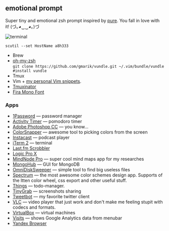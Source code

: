 ## emotional prompt

Super tiny and emotional zsh prompt inspired by [pure][1]. You fall in love with it! (づ｡◕‿‿◕｡)づ

![terminal](https://cloud.githubusercontent.com/assets/1410106/4904770/1a952d70-644a-11e4-88d6-2f378e8a39c3.png)

[1]: https://github.com/sindresorhus/pure

`scutil --set HostName a8h333`

- Brew
- [oh-my-zsh](https://github.com/robbyrussell/oh-my-zsh)  
  `git clone https://github.com/gmarik/vundle.git ~/.vim/bundle/vundle #install vundle`
- Tmux
- Vim + [my personal Vim snippets](https://github.com/shuvalov-anton/vim-snippets).
- [Tmuxinator](https://github.com/tmuxinator/tmuxinator)
- [Fira Mono Font](https://github.com/mozilla/Fira)

### Apps

- [1Password](https://agilebits.com/onepassword) — password manager
- [Activity Timer](http://happy-coding.org/creations/activity-timer/) — pomodoro timer
- [Adobe Photoshop CC](http://www.adobe.com/products/photoshop.html) — you know…
- [ColorSnapper](http://www.colorsnapper.com/) — awesome tool to picking colors from the screen
- [Instacast](http://vemedio.com/products/instacast) — podcast player
- [iTerm 2](http://iterm2.com/) — terminal
- [Last.fm Scrobbler](http://www.lastfm.ru/download)
- [Logic Pro X](https://www.apple.com/logic-pro/)
- [MindNode Pro](https://mindnode.com/) — super cool mind maps app for my researches
- [MongoHub](http://mongohub.todayclose.com/) — GUI for MongoDB
- [OmniDiskSweeper](https://www.omnigroup.com/more) — simple tool to find big useless files
- [Spectrum](http://www.eigenlogik.com/spectrum/mac) — the most awesome color schemes design app. Supports of the Itten color wheel, css export and other useful stuff.
- [Things](http://culturedcode.com/things/) — todo-manager.
- [TinyGrab](http://tinygrab.com/) — screenshots sharing
- [Tweetbot](http://tapbots.com/software/tweetbot/) — my favorite twitter client
- [VLC](http://www.videolan.org/vlc/) — video player that just work and don't make me feeling stupit with codecs and formats.
- [VirtualBox](https://www.virtualbox.org/) — virtual machines
- [Visits](http://getvisitsapp.com/) — shows Google Analytics data from menubar
- [Yandex Browser](http://browser.yandex.ru/)

